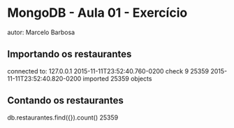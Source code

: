 # MongoDB - Aula 01 - Exercício
autor: Marcelo Barbosa

## Importando os restaurantes
connected to: 127.0.0.1
2015-11-11T23:52:40.760-0200 check 9 25359
2015-11-11T23:52:40.820-0200 imported 25359 objects

## Contando os restaurantes

db.restaurantes.find({}).count()
25359
